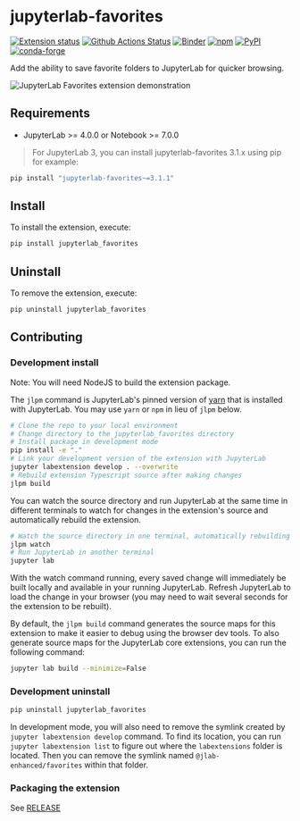 # jupyterlab-favorites

[![Extension status](https://img.shields.io/badge/status-ready-success 'ready to be used')](https://jupyterlab-contrib.github.io/)
[![Github Actions Status](https://github.com/jupyterlab-contrib/jupyterlab-favorites/workflows/Build/badge.svg)](https://github.com/jupyterlab-contrib/jupyterlab-favorites/actions?query=workflow%3ABuild)
[![Binder](https://mybinder.org/badge_logo.svg)](https://mybinder.org/v2/gh/jupyterlab-contrib/jupyterlab-favorites/master?urlpath=lab)
[![npm](https://img.shields.io/npm/v/@jlab-enhanced/favorites)](https://www.npmjs.com/package/@jlab-enhanced/favorites)
[![PyPI](https://img.shields.io/pypi/v/jupyterlab-favorites)](https://pypi.org/project/jupyterlab-favorites)
[![conda-forge](https://img.shields.io/conda/vn/conda-forge/jupyterlab-favorites)](https://anaconda.org/conda-forge/jupyterlab-favorites)

Add the ability to save favorite folders to JupyterLab for quicker browsing.

![JupyterLab Favorites extension demonstration](https://raw.githubusercontent.com/jupyterlab-contrib/jupyterlab-favorites/master/jupyterlab-favorites.gif)

## Requirements

- JupyterLab >= 4.0.0 or Notebook >= 7.0.0

> For JupyterLab 3, you can install jupyterlab-favorites 3.1.x using pip for example:

```sh
pip install "jupyterlab-favorites~=3.1.1"
```

## Install

To install the extension, execute:

```bash
pip install jupyterlab_favorites
```

## Uninstall

To remove the extension, execute:

```bash
pip uninstall jupyterlab_favorites
```

## Contributing

### Development install

Note: You will need NodeJS to build the extension package.

The `jlpm` command is JupyterLab's pinned version of
[yarn](https://yarnpkg.com/) that is installed with JupyterLab. You may use
`yarn` or `npm` in lieu of `jlpm` below.

```bash
# Clone the repo to your local environment
# Change directory to the jupyterlab_favorites directory
# Install package in development mode
pip install -e "."
# Link your development version of the extension with JupyterLab
jupyter labextension develop . --overwrite
# Rebuild extension Typescript source after making changes
jlpm build
```

You can watch the source directory and run JupyterLab at the same time in different terminals to watch for changes in the extension's source and automatically rebuild the extension.

```bash
# Watch the source directory in one terminal, automatically rebuilding when needed
jlpm watch
# Run JupyterLab in another terminal
jupyter lab
```

With the watch command running, every saved change will immediately be built locally and available in your running JupyterLab. Refresh JupyterLab to load the change in your browser (you may need to wait several seconds for the extension to be rebuilt).

By default, the `jlpm build` command generates the source maps for this extension to make it easier to debug using the browser dev tools. To also generate source maps for the JupyterLab core extensions, you can run the following command:

```bash
jupyter lab build --minimize=False
```

### Development uninstall

```bash
pip uninstall jupyterlab_favorites
```

In development mode, you will also need to remove the symlink created by `jupyter labextension develop`
command. To find its location, you can run `jupyter labextension list` to figure out where the `labextensions`
folder is located. Then you can remove the symlink named `@jlab-enhanced/favorites` within that folder.

### Packaging the extension

See [RELEASE](RELEASE.md)
